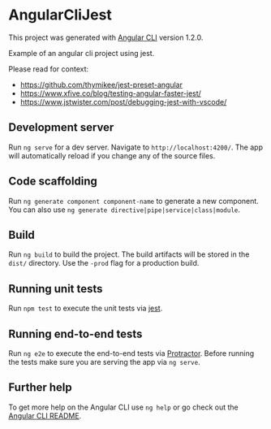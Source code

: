 # AngularCliJest

This project was generated with [Angular CLI](https://github.com/angular/angular-cli) version 1.2.0.

Example of an angular cli project using jest.

Please read for context:

- https://github.com/thymikee/jest-preset-angular
- https://www.xfive.co/blog/testing-angular-faster-jest/
- https://www.jstwister.com/post/debugging-jest-with-vscode/

## Development server

Run `ng serve` for a dev server. Navigate to `http://localhost:4200/`. The app will automatically reload if you change any of the source files.

## Code scaffolding

Run `ng generate component component-name` to generate a new component. You can also use `ng generate directive|pipe|service|class|module`.

## Build

Run `ng build` to build the project. The build artifacts will be stored in the `dist/` directory. Use the `-prod` flag for a production build.

## Running unit tests

Run `npm test` to execute the unit tests via [jest](https://facebook.github.io/jest/).

## Running end-to-end tests

Run `ng e2e` to execute the end-to-end tests via [Protractor](http://www.protractortest.org/).
Before running the tests make sure you are serving the app via `ng serve`.

## Further help

To get more help on the Angular CLI use `ng help` or go check out the [Angular CLI README](https://github.com/angular/angular-cli/blob/master/README.md).
